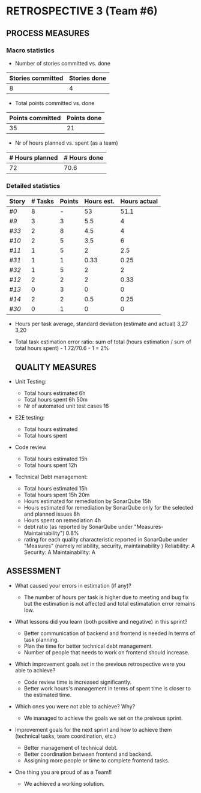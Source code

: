 RETROSPECTIVE 3 (Team #6)
=====================================

## PROCESS MEASURES 

### Macro statistics
- Number of stories committed vs. done 

| Stories committed | Stories done |
|-|-|
| 8 | 4 |

- Total points committed vs. done 

| Points committed | Points done |
|-|-|
| 35 | 21 |

- Nr of hours planned vs. spent (as a team)

| # Hours planned | # Hours done |
|-|-|
| 72 | 70.6 |

### Detailed statistics

| Story  | # Tasks | Points | Hours est. | Hours actual |
|---------|---------|--------|------------|--------------|
| _#0_    |    8    |   -    |     53     |     51.1       |
| _#9_    |    3    |   3    |     5.5     |     4       |
| _#33_   |    2    |   8    |     4.5      |     4        |
| _#10_   |    2    |   5    |     3.5    |       6      |
| _#11_   |    1    |   5    |     2      |       2.5    |
| _#31_   |    1    |   1    |     0.33    |      0.25       |
| _#32_   |    1    |   5    |     2    |      2      |
| _#12_   |    2    |   2    |     2    |       0.33      |
| _#13_   |    0    |   3    |     0    |       0      |
| _#14_   |    2    |   2    |     0.5    |       0.25      |
| _#30_   |    0    |   1    |     0    |       0      |

- Hours per task average, standard deviation (estimate and actual)
  3,27 3,20
- Total task estimation error ratio: sum of total (hours estimation / sum of total hours spent) - 1
  72/70.6 - 1 = 2%  
  
  
  ## QUALITY MEASURES 

- Unit Testing:
  - Total hours estimated  6h
  - Total hours spent  6h 50m
  - Nr of automated unit test cases  16
- E2E testing:
  - Total hours estimated 
  - Total hours spent
- Code review 
  - Total hours estimated  15h
  - Total hours spent  12h
- Technical Debt management:
  - Total hours estimated  15h
  - Total hours spent  15h 20m
  - Hours estimated for remediation by SonarQube 15h
  - Hours estimated for remediation by SonarQube only for the selected and planned issues 8h
  - Hours spent on remediation  4h
  - debt ratio (as reported by SonarQube under "Measures-Maintainability") 0.8%
  - rating for each quality characteristic reported in SonarQube under "Measures" (namely reliability, security, maintainability )
    Reliability: A
    Security: A
    Maintainability: A
  


## ASSESSMENT

- What caused your errors in estimation (if any)?
  - The number of hours per task is higher due to meeting and bug fix but the estimation is not affected and total estimatation error remains low.

- What lessons did you learn (both positive and negative) in this sprint?
  - Better communication of backend and frontend is needed in terms of task planning.
  - Plan the time for better technical debt management.
  - Number of people that needs to work on frontend should increase.

- Which improvement goals set in the previous retrospective were you able to achieve?
  - Code review time is increased significantly.
  - Better work hours's management in terms of spent time is closer to the estimated time.  
  
- Which ones you were not able to achieve? Why?
  - We managed to achieve the goals we set on the preivous sprint.

- Improvement goals for the next sprint and how to achieve them (technical tasks, team coordination, etc.)
  - Better management of technical debt.
  - Better coordination between frontend and backend.
  - Assigning more people or time to complete frontend tasks.


- One thing you are proud of as a Team!!
  - We achieved a working solution.
  
